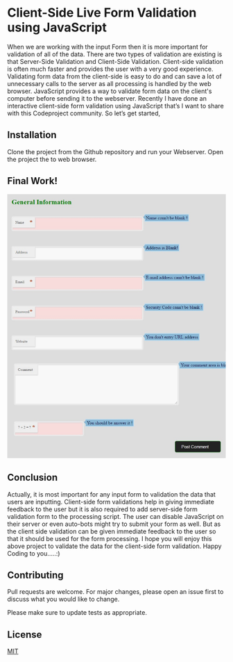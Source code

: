# Client-Side Live Form Validation using JavaScript

When we are working with the input Form then it is more important for validation of all of the data. There are two types of validation are existing is that Server-Side Validation and Client-Side Validation. Client-side validation is often much faster and provides the user with a very good experience. Validating form data from the client-side is easy to do and can save a lot of unnecessary calls to the server as all processing is handled by the web browser. JavaScript provides a way to validate form data on the client's computer before sending it to the webserver.
Recently I have done an interactive client-side form validation using JavaScript that’s I want to share with this Codeproject community. So let’s get started,


## Installation

Clone the project from the Github repository and run your Webserver. Open the project the to web browser. 

## Final Work!
![Goodbye](https://raw.githubusercontent.com/bdstar/Client-Side-Live-Form-Validation-JavaScript/main/image/Validation.jpg)

## Conclusion
Actually, it is most important for any input form to validation the data that users are inputting. Client-side form validations help in giving immediate feedback to the user but it is also required to add server-side form validation form to the processing script. The user can disable JavaScript on their server or even auto-bots might try to submit your form as well. But as the client side validation can be given immediate feedback to the user so that it should be used for the form processing. I hope you will enjoy this above project to validate the data for the client-side form validation. Happy Coding to you…..:)

## Contributing
Pull requests are welcome. For major changes, please open an issue first to discuss what you would like to change.

Please make sure to update tests as appropriate.

## License
[MIT](https://choosealicense.com/licenses/mit/)